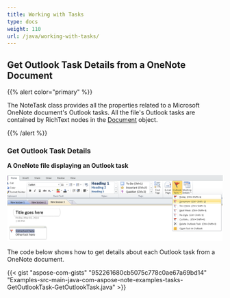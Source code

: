 ```yaml
---
title: Working with Tasks
type: docs
weight: 110
url: /java/working-with-tasks/
---
```


## **Get Outlook Task Details from a OneNote Document**
{{% alert color="primary" %}} 

The NoteTask class provides all the properties related to a Microsoft OneNote document's Outlook tasks. All the file's Outlook tasks are contained by RichText nodes in the [Document](https://apireference.aspose.com/note/java/com.aspose.note/Document) object.

{{% /alert %}} 
### **Get Outlook Task Details**
**A OneNote file displaying an Outlook task** 

![todo:image_alt_text](working-with-tasks_1.png)

The code below shows how to get details about each Outlook task from a OneNote document.

{{< gist "aspose-com-gists" "952261680cb5075c778c0ae67a69bd14" "Examples-src-main-java-com-aspose-note-examples-tasks-GetOutlookTask-GetOutlookTask.java" >}}
